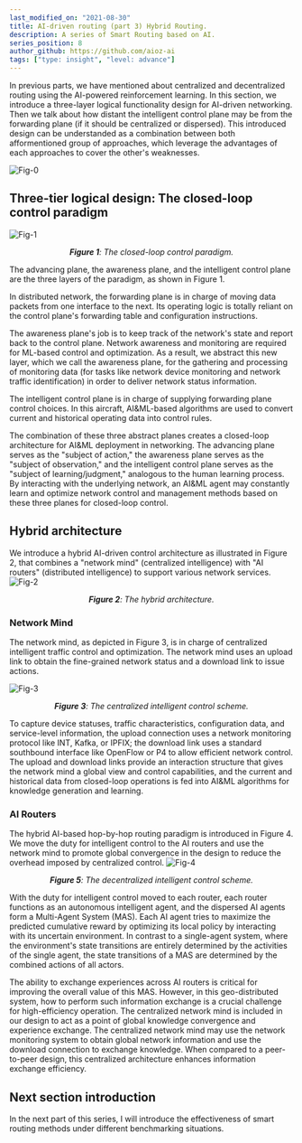 ```yaml
---
last_modified_on: "2021-08-30"
title: AI-driven routing (part 3) Hybrid Routing.
description: A series of Smart Routing based on AI.
series_position: 8
author_github: https://github.com/aioz-ai
tags: ["type: insight", "level: advance"]
---
```


In previous parts, we have mentioned about centralized and decentralized routing using the AI-powered reinforcement learning. In this section, we introduce a three-layer logical functionality design for AI-driven networking. Then we talk about how distant the intelligent control plane may be from the forwarding plane (if it should be centralized or dispersed). This introduced design can be understanded as a  combination between both afformentioned group of approaches, which leverage the advantages of each approaches to cover the other's weaknesses.

![Fig-0](https://vision.aioz.io/f/ce0c34940f144eda900c/?dl=1)

## Three-tier logical design: The closed-loop control paradigm

![Fig-1](https://drive.google.com/uc?export=view&id=1UeW5krdbC2IT50_F1qIfBWp22evBZrdg)
*<center>**Figure 1**: The closed-loop control paradigm.</center>*

The advancing plane, the awareness plane, and the intelligent control plane are the three layers of the paradigm, as shown in Figure 1.

In distributed network, the forwarding plane is in charge of moving data packets from one interface to the next. Its operating logic is totally reliant on the control plane's forwarding table and configuration instructions.

The awareness plane's job is to keep track of the network's state and report back to the control plane. Network awareness and monitoring are required for ML-based control and optimization. As a result, we abstract this new layer, which we call the awareness plane, for the gathering and processing of monitoring data (for tasks like network device monitoring and network traffic identification) in order to deliver network status information.

The intelligent control plane is in charge of supplying forwarding plane control choices. In this aircraft, AI&ML-based algorithms are used to convert current and historical operating data into control rules.

The combination of these three abstract planes creates a closed-loop architecture for AI&ML deployment in networking. The advancing plane serves as the "subject of action," the awareness plane serves as the "subject of observation," and the intelligent control plane serves as the "subject of learning/judgment," analogous to the human learning process. By interacting with the underlying network, an AI&ML agent may constantly learn and optimize network control and management methods based on these three planes for closed-loop control.
## Hybrid architecture
We introduce a hybrid AI-driven control architecture as illustrated in Figure 2, that combines a "network mind" (centralized intelligence) with "AI routers" (distributed intelligence) to support various network services.
![Fig-2](https://drive.google.com/uc?export=view&id=1h8u1Cx859hLp0T1-enrAb8lZka-emQqZ)

*<center>**Figure 2**: The hybrid architecture.</center>*
### Network Mind
The network mind, as depicted in Figure 3, is in charge of centralized intelligent traffic control and optimization. The network mind uses an upload link to obtain the fine-grained network status and a download link to issue actions.

![Fig-3](https://drive.google.com/uc?export=view&id=1NJ3sii2C9UpbXDZXA-fHA05zjjLEJDDT)

*<center>**Figure 3**: The centralized intelligent control scheme.</center>*

To capture device statuses, traffic characteristics, configuration data, and service-level information, the upload connection uses a network monitoring protocol like INT, Kafka, or IPFIX; the download link uses a standard southbound interface like OpenFlow or P4 to allow efficient network control. The upload and download links provide an interaction structure that gives the network mind a global view and control capabilities, and the current and historical data from closed-loop operations is fed into AI&ML algorithms for knowledge generation and learning.

### AI Routers
The hybrid AI-based hop-by-hop routing paradigm is introduced in Figure 4. We move the duty for intelligent control to the AI routers and use the network mind to promote global convergence in the design to reduce the overhead imposed by centralized control.
![Fig-4](https://drive.google.com/uc?export=view&id=1jTB431midzC7SVwanNJAfrvgON6TwoFd)
*<center>**Figure 5**: The decentralized intelligent control scheme.</center>*


With the duty for intelligent control moved to each router, each router functions as an autonomous intelligent agent, and the dispersed AI agents form a Multi-Agent System (MAS). Each AI agent tries to maximize the predicted cumulative reward by optimizing its local policy by interacting with its uncertain environment. In contrast to a single-agent system, where the environment's state transitions are entirely determined by the activities of the single agent, the state transitions of a MAS are determined by the combined actions of all actors.

The ability to exchange experiences across AI routers is critical for improving the overall value of this MAS. However, in this geo-distributed system, how to perform such information exchange is a crucial challenge for high-efficiency operation. The centralized network mind is included in our design to act as a point of global knowledge convergence and experience exchange. The centralized network mind may use the network monitoring system to obtain global network information and use the download connection to exchange knowledge. When compared to a peer-to-peer design, this centralized architecture enhances information exchange efficiency.

## Next section introduction
In the next part of this series, I will introduce the effectiveness of smart routing methods under different benchmarking situations.
